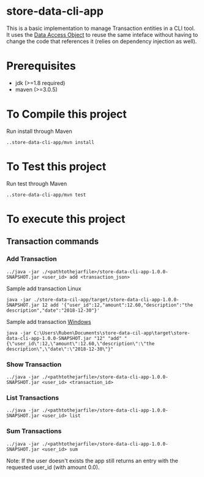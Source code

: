 # store-data-cli-app
This is a basic implementation to manage Transaction entities in a CLI tool. It uses the [Data Access Object](http://best-practice-software-engineering.ifs.tuwien.ac.at/patterns/dao.html) to reuse the same inteface without having to change the code that references it (relies on dependency injection as well).

# Prerequisites
 * jdk (>=1.8 required)
 * maven (>=3.0.5)

# To Compile this project
Run install through Maven
```
..store-data-cli-app/mvn install
```
# To Test this project
Run test through Maven
```
..store-data-cli-app/mvn test
```
# To execute this project

## Transaction commands

### Add Transaction
```
../java -jar ./<pathtothejarfile>/store-data-cli-app-1.0.0-SNAPSHOT.jar <user_id> add <transaction_json>
```
Sample add transaction Linux
```
java -jar ./store-data-cil-app/target/store-data-cli-app-1.0.0-SNAPSHOT.jar 12 add '{"user_id":12,"amount":12.60,"description":"the description","date":"2018-12-30"}'
```
Sample add transaction [Windows](https://blogs.msdn.microsoft.com/twistylittlepassagesallalike/2011/04/23/everyone-quotes-command-line-arguments-the-wrong-way/)
```
java -jar C:\Users\Ruben\Documents\store-data-cil-app\target\store-data-cli-app-1.0.0-SNAPSHOT.jar "12" "add" "{\"user_id\":12,\"amount\":12.60,\"description\":\"the description\",\"date\":\"2018-12-30\"}"
```
### Show Transaction
```
../java -jar ./<pathtothejarfile>/store-data-cli-app-1.0.0-SNAPSHOT.jar <user_id> <transaction_id>
```
### List Transactions
```
../java -jar ./<pathtothejarfile>/store-data-cli-app-1.0.0-SNAPSHOT.jar <user_id> list
```
### Sum Transactions
```
../java -jar ./<pathtothejarfile>/store-data-cli-app-1.0.0-SNAPSHOT.jar <user_id> sum
```
Note: If the user doesn't exists the app still returns an entry with the requested user_id (with amount 0.0).